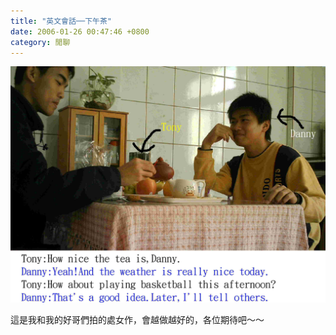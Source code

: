 ```yaml
---
title: "英文會話──下午茶"
date: 2006-01-26 00:47:46 +0800
category: 閒聊
---
```


![](/images/slum-area/220_0.jpg)

<p>這是我和我的好哥們拍的處女作，會越做越好的，各位期待吧～～</p>
